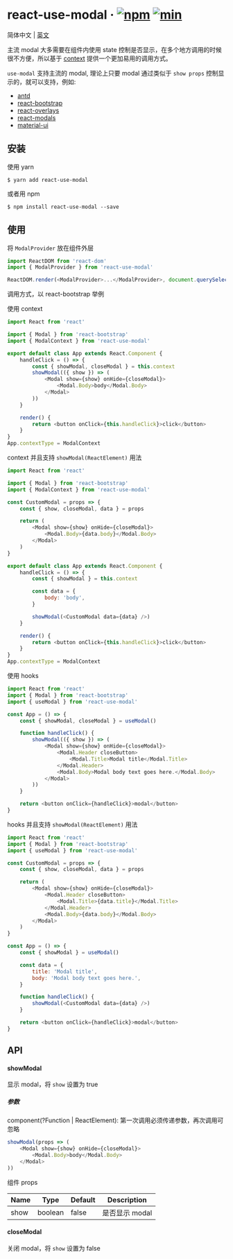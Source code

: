 # react-use-modal &middot; [![npm](https://img.shields.io/npm/v/react-use-modal.svg?style=popout)](https://www.npmjs.com/package/react-use-modal) [![min](https://badgen.net/bundlephobia/min/react-use-modal)](https://bundlephobia.com/result?p=react-use-modal)

简体中文 | [英文](https://github.com/wowlusitong/react-use-modal/blob/master/README-en.md)

主流 modal 大多需要在组件内使用 state 控制是否显示，在多个地方调用的时候很不方便，所以基于 [context](https://reactjs.org/docs/context.html#api) 提供一个更加易用的调用方式。

`use-modal` 支持主流的 modal, 理论上只要 modal 通过类似于 `show props` 控制显示的，就可以支持，例如:

-   [antd](https://github.com/ant-design/ant-design)
-   [react-bootstrap](https://react-bootstrap.github.io/components/modal/)
-   [react-overlays](https://github.com/react-bootstrap/react-overlays)
-   [react-modals](https://github.com/reactjs/react-modal)
-   [material-ui](https://material-ui.com/utils/modal/)

## 安装

使用 yarn

```
$ yarn add react-use-modal
```

或者用 npm

```
$ npm install react-use-modal --save
```

## 使用

将 `ModalProvider` 放在组件外层

```js
import ReactDOM from 'react-dom'
import { ModalProvider } from 'react-use-modal'

ReactDOM.render(<ModalProvider>...</ModalProvider>, document.querySelector('#root'))
```

调用方式，以 react-bootstrap 举例

使用 context

```js
import React from 'react'

import { Modal } from 'react-bootstrap'
import { ModalContext } from 'react-use-modal'

export default class App extends React.Component {
	handleClick = () => {
		const { showModal, closeModal } = this.context
		showModal(({ show }) => (
			<Modal show={show} onHide={closeModal}>
				<Modal.Body>body</Modal.Body>
			</Modal>
		))
	}

	render() {
		return <button onClick={this.handleClick}>click</button>
	}
}
App.contextType = ModalContext
```

context 并且支持 `showModal(ReactElement)` 用法

```js
import React from 'react'

import { Modal } from 'react-bootstrap'
import { ModalContext } from 'react-use-modal'

const CustomModal = props => {
	const { show, closeModal, data } = props

	return (
		<Modal show={show} onHide={closeModal}>
			<Modal.Body>{data.body}</Modal.Body>
		</Modal>
	)
}

export default class App extends React.Component {
	handleClick = () => {
		const { showModal } = this.context

		const data = {
			body: 'body',
		}

		showModal(<CustomModal data={data} />)
	}

	render() {
		return <button onClick={this.handleClick}>click</button>
	}
}
App.contextType = ModalContext
```

使用 hooks

```js
import React from 'react'
import { Modal } from 'react-bootstrap'
import { useModal } from 'react-use-modal'

const App = () => {
	const { showModal, closeModal } = useModal()

	function handleClick() {
		showModal(({ show }) => (
			<Modal show={show} onHide={closeModal}>
				<Modal.Header closeButton>
					<Modal.Title>Modal title</Modal.Title>
				</Modal.Header>
				<Modal.Body>Modal body text goes here.</Modal.Body>
			</Modal>
		))
	}

	return <button onClick={handleClick}>modal</button>
}
```

hooks 并且支持 `showModal(ReactElement)` 用法

```js
import React from 'react'
import { Modal } from 'react-bootstrap'
import { useModal } from 'react-use-modal'

const CustomModal = props => {
	const { show, closeModal, data } = props

	return (
		<Modal show={show} onHide={closeModal}>
			<Modal.Header closeButton>
				<Modal.Title>{data.title}</Modal.Title>
			</Modal.Header>
			<Modal.Body>{data.body}</Modal.Body>
		</Modal>
	)
}

const App = () => {
	const { showModal } = useModal()

	const data = {
		title: 'Modal title',
		body: 'Modal body text goes here.',
	}

	function handleClick() {
		showModal(<CustomModal data={data} />)
	}

	return <button onClick={handleClick}>modal</button>
}
```

## API

#### showModal

显示 modal，将 `show` 设置为 true

##### 参数

component(?Function | ReactElement):
第一次调用必须传递参数，再次调用可忽略

```js
showModal(props => (
	<Modal show={show} onHide={closeModal}>
		<Modal.Body>body</Modal.Body>
	</Modal>
))
```

组件 props

| Name | Type    | Default | Description    |
| ---- | ------- | ------- | -------------- |
| show | boolean | false   | 是否显示 modal |

#### closeModal

关闭 modal，将 `show` 设置为 false
